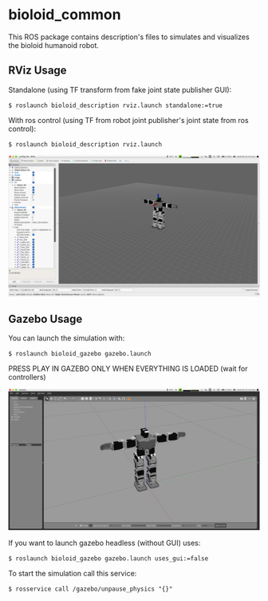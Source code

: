 # bioloid_common
This ROS package contains description's files to simulates and visualizes the bioloid humanoid robot. 


## RViz Usage
Standalone (using TF transform from fake joint state publisher GUI):
```
$ roslaunch bioloid_description rviz.launch standalone:=true
```

With ros control (using TF from robot joint publisher's joint state from ros control):
```
$ roslaunch bioloid_description rviz.launch
```

![system](bioloid_description/assets/images/bioloid_rviz.png)


## Gazebo Usage
You can launch the simulation with:

```
$ roslaunch bioloid_gazebo gazebo.launch
```

PRESS PLAY IN GAZEBO ONLY WHEN EVERYTHING IS LOADED (wait for controllers)

![system](bioloid_gazebo/assets/images/bioloid_gazebo.png)

If you want to launch gazebo headless (without GUI) uses:
```
$ roslaunch bioloid_gazebo gazebo.launch uses_gui:=false
```

To start the simulation call this service:
```
$ rosservice call /gazebo/unpause_physics "{}" 
```

